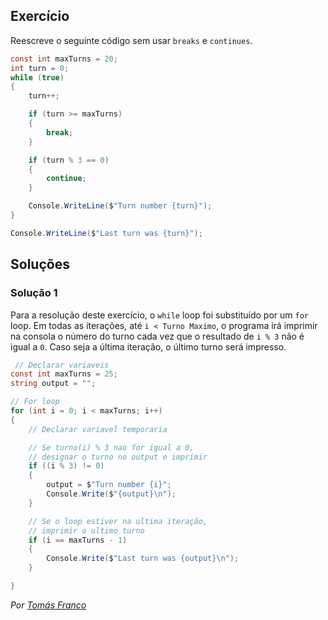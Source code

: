 ## Exercício

Reescreve o seguinte código sem usar `breaks` e `continues`.

```cs
const int maxTurns = 20;
int turn = 0;
while (true)
{
    turn++;

    if (turn >= maxTurns)
    {
        break;
    }

    if (turn % 3 == 0)
    {
        continue;
    }

    Console.WriteLine($"Turn number {turn}");
}

Console.WriteLine($"Last turn was {turn}");
```

## Soluções

### Solução 1

Para a resolução deste exercício, o `while` loop foi substituído 
por um `for` loop.
Em todas as iterações, até `i < Turno Maximo`, o programa irá 
imprimir na consola o número do turno cada vez que o resultado 
de `i % 3` não é igual a `0`. Caso seja a última iteração, o 
último turno será impresso.

```cs
 // Declarar variaveis
const int maxTurns = 25;
string output = "";

// For loop
for (int i = 0; i < maxTurns; i++)
{
    // Declarar variavel temporaria

    // Se turno(i) % 3 nao for igual a 0,
    // designar o turno no output e imprimir
    if ((i % 3) != 0)
    {
        output = $"Turn number {i}";
        Console.Write($"{output}\n");
    }

    // Se o loop estiver na ultima iteração,
    // imprimir o ultimo turno
    if (i == maxTurns - 1)
    {
        Console.Write($"Last turn was {output}\n");
    }

}
```
*Por [Tomás Franco](https://github.com/ThomasFranque)*